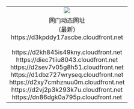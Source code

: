 ﻿<table>
  <tr></tr>
  <tr><td colspan=2 align=center><img src="https://d3kpddy17ascbe.cloudfront.net/Up/oGate.jpg" /></td></tr>
  <tr><td colspan=2 align=center>网门动态网址<br/>(最新)
<br>https://d3kpddy17ascbe.cloudfront.net
<br/>
<br>https://d2kh845is49kny.cloudfront.net
<br>https://diec7tiiu8043.cloudfront.net
<br>https://d2sev7v05g8h51.cloudfront.net
<br>https://d1dbz727wryseq.cloudfront.net
<br>https://d2xy7cmhznuu0m.cloudfront.net
<br>https://d2vj2p3k293k7u.cloudfront.net
<br>https://dn86dgk0a795p.cloudfront.net
    </td>
  </tr>
</table>
